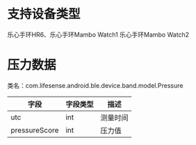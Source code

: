 <a name="lC0iU"></a>
# 支持设备类型
乐心手环HR6、乐心手环Mambo Watch1 乐心手环Mambo Watch2
<a name="jtQ5r"></a>
# 压力数据
类名：com.lifesense.android.ble.device.band.model.Pressure

| 字段 | 字段类型 | 描述 |
| --- | --- | --- |
| utc | int | 测量时间 |
| pressureScore | int | 压力值 |



